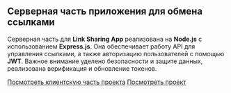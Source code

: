 ## Серверная часть приложения для обмена ссылками

Серверная часть для **Link Sharing App** реализована на **Node.js** с использованием **Express.js**. Она обеспечивает работу API для управления ссылками, а также авторизацию пользователей с помощью **JWT**. Важное внимание уделено безопасности и защите данных, реализована верификация и обновление токенов.

[Посмотреть клиентскую часть проекта](https://github.com/mr-mashanlo/links-client)
[Посмотреть проект](https://links-client-iota.vercel.app/)
